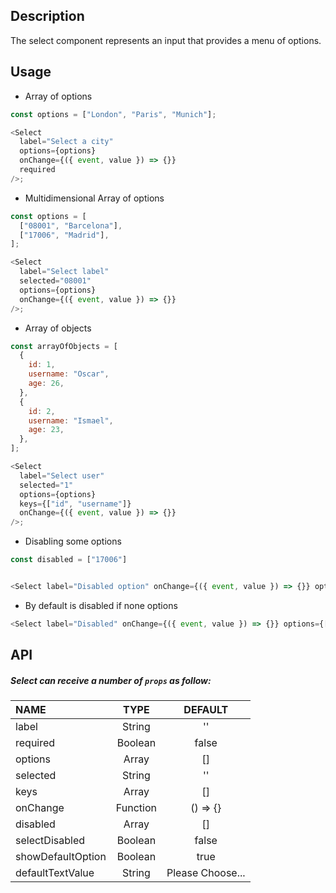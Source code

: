 ## Description

The select component represents an input that provides a menu of options.

## Usage

- Array of options

```js
const options = ["London", "Paris", "Munich"];

<Select
  label="Select a city"
  options={options}
  onChange={({ event, value }) => {}}
  required
/>;
```

- Multidimensional Array of options

```js
const options = [
  ["08001", "Barcelona"],
  ["17006", "Madrid"],
];

<Select
  label="Select label"
  selected="08001"
  options={options}
  onChange={({ event, value }) => {}}
/>;
```

- Array of objects

```js
const arrayOfObjects = [
  {
    id: 1,
    username: "Oscar",
    age: 26,
  },
  {
    id: 2,
    username: "Ismael",
    age: 23,
  },
];

<Select
  label="Select user"
  selected="1"
  options={options}
  keys={["id", "username"]}
  onChange={({ event, value }) => {}}
/>;
```

- Disabling some options

```js
const disabled = ["17006"]


<Select label="Disabled option" onChange={({ event, value }) => {}} options={options} disabled={disabled} />
```

- By default is disabled if none options

```js
<Select label="Disabled" onChange={({ event, value }) => {}} options={[]} />
```

## API

##### Select can receive a number of `props` as follow:

| NAME             |   TYPE   |     DEFAULT      |
| :--------------- | :------: | :--------------: |
| label            |  String  |        ''        |
| required         | Boolean  |      false       |
| options          |  Array   |        []        |
| selected         |  String  |        ''        |
| keys             |  Array   |        []        |
| onChange         | Function |     () => {}     |
| disabled         |  Array   |        []        |
| selectDisabled   |  Boolean |        false     |
| showDefaultOption| Boolean  |       true       |
| defaultTextValue |  String  | Please Choose... |
